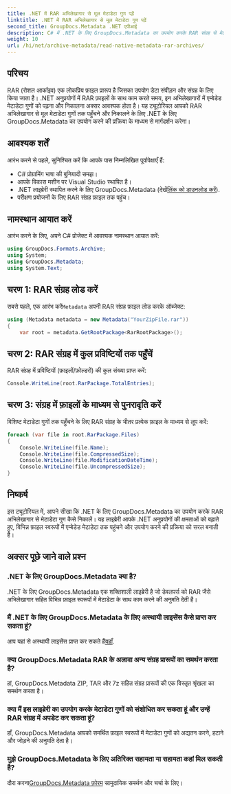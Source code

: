 ```yaml
---
title: .NET में RAR अभिलेखागार से मूल मेटाडेटा गुण पढ़ें
linktitle: .NET में RAR अभिलेखागार से मूल मेटाडेटा गुण पढ़ें
second_title: GroupDocs.Metadata .NET एपीआई
description: C# में .NET के लिए GroupDocs.Metadata का उपयोग करके RAR संग्रह से मेटाडेटा गुण निकालना सीखें। फ़ाइल विवरणों को आसानी से एक्सप्लोर करें।
weight: 10
url: /hi/net/archive-metadata/read-native-metadata-rar-archives/
---
```

## परिचय
RAR (रोशल आर्काइव) एक लोकप्रिय फ़ाइल प्रारूप है जिसका उपयोग डेटा संपीड़न और संग्रह के लिए किया जाता है। .NET अनुप्रयोगों में RAR फ़ाइलों के साथ काम करते समय, इन अभिलेखागारों में एम्बेडेड मेटाडेटा गुणों को पढ़ना और निकालना अक्सर आवश्यक होता है। यह ट्यूटोरियल आपको RAR अभिलेखागार से मूल मेटाडेटा गुणों तक पहुँचने और निकालने के लिए .NET के लिए GroupDocs.Metadata का उपयोग करने की प्रक्रिया के माध्यम से मार्गदर्शन करेगा।
## आवश्यक शर्तें

आरंभ करने से पहले, सुनिश्चित करें कि आपके पास निम्नलिखित पूर्वापेक्षाएँ हैं:
- C# प्रोग्रामिंग भाषा की बुनियादी समझ।
- आपके विकास मशीन पर Visual Studio स्थापित है।
-  .NET लाइब्रेरी स्थापित करने के लिए GroupDocs.Metadata (देखें[लिंक को डाउनलोड करें](https://releases.groupdocs.com/metadata/net/)).
- परीक्षण प्रयोजनों के लिए RAR संग्रह फ़ाइल तक पहुंच।

## नामस्थान आयात करें
आरंभ करने के लिए, अपने C# प्रोजेक्ट में आवश्यक नामस्थान आयात करें:
```csharp
using GroupDocs.Formats.Archive;
using System;
using GroupDocs.Metadata;
using System.Text;
```

## चरण 1: RAR संग्रह लोड करें
 सबसे पहले, एक आरंभ करें`Metadata` अपनी RAR संग्रह फ़ाइल लोड करके ऑब्जेक्ट:
```csharp
using (Metadata metadata = new Metadata("YourZipFile.rar"))
{
    var root = metadata.GetRootPackage<RarRootPackage>();
```
## चरण 2: RAR संग्रह में कुल प्रविष्टियों तक पहुँचें
RAR संग्रह में प्रविष्टियों (फ़ाइलों/फ़ोल्डरों) की कुल संख्या प्राप्त करें:
```csharp
Console.WriteLine(root.RarPackage.TotalEntries);
```
## चरण 3: संग्रह में फ़ाइलों के माध्यम से पुनरावृति करें
विशिष्ट मेटाडेटा गुणों तक पहुँचने के लिए RAR संग्रह के भीतर प्रत्येक फ़ाइल के माध्यम से लूप करें:
```csharp
foreach (var file in root.RarPackage.Files)
{
    Console.WriteLine(file.Name);
    Console.WriteLine(file.CompressedSize);
    Console.WriteLine(file.ModificationDateTime);
    Console.WriteLine(file.UncompressedSize);
}
```

## निष्कर्ष
इस ट्यूटोरियल में, आपने सीखा कि .NET के लिए GroupDocs.Metadata का उपयोग करके RAR अभिलेखागार से मेटाडेटा गुण कैसे निकालें। यह लाइब्रेरी आपके .NET अनुप्रयोगों की क्षमताओं को बढ़ाते हुए, विभिन्न फ़ाइल स्वरूपों में एम्बेडेड मेटाडेटा तक पहुंचने और उपयोग करने की प्रक्रिया को सरल बनाती है।

## अक्सर पूछे जाने वाले प्रश्न
### .NET के लिए GroupDocs.Metadata क्या है?
.NET के लिए GroupDocs.Metadata एक शक्तिशाली लाइब्रेरी है जो डेवलपर्स को RAR जैसे अभिलेखागार सहित विभिन्न फ़ाइल स्वरूपों में मेटाडेटा के साथ काम करने की अनुमति देती है।
### मैं .NET के लिए GroupDocs.Metadata के लिए अस्थायी लाइसेंस कैसे प्राप्त कर सकता हूं?
 आप यहां से अस्थायी लाइसेंस प्राप्त कर सकते हैं[यहाँ](https://purchase.groupdocs.com/temporary-license/).
### क्या GroupDocs.Metadata RAR के अलावा अन्य संग्रह प्रारूपों का समर्थन करता है?
हां, GroupDocs.Metadata ZIP, TAR और 7z सहित संग्रह प्रारूपों की एक विस्तृत श्रृंखला का समर्थन करता है।
### क्या मैं इस लाइब्रेरी का उपयोग करके मेटाडेटा गुणों को संशोधित कर सकता हूं और उन्हें RAR संग्रह में अपडेट कर सकता हूं?
हाँ, GroupDocs.Metadata आपको समर्थित फ़ाइल स्वरूपों में मेटाडेटा गुणों को अद्यतन करने, हटाने और जोड़ने की अनुमति देता है।
### मुझे GroupDocs.Metadata के लिए अतिरिक्त सहायता या सहायता कहां मिल सकती है?
 दौरा करना[GroupDocs.Metadata फ़ोरम](https://forum.groupdocs.com/c/metadata/14) सामुदायिक समर्थन और चर्चा के लिए।